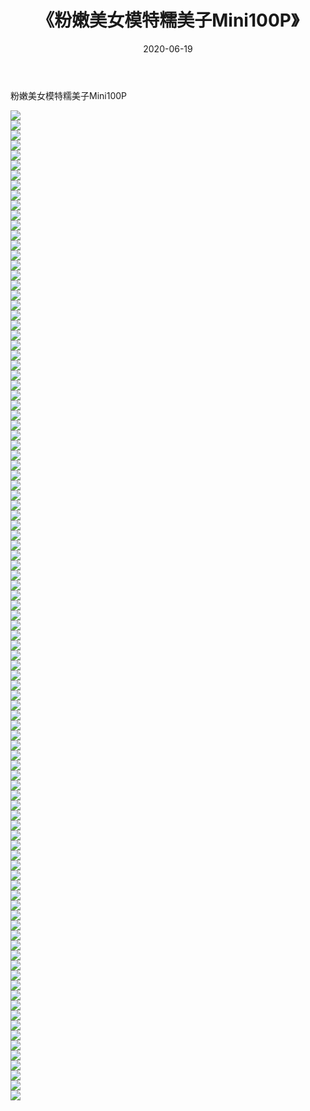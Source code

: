 ﻿---
layout: post
title:  《粉嫩美女模特糯美子Mini100P》
date:   2020-06-19
img: http://img.660000.xyz/Sharelink/性感/2020/粉嫩美女模特糯美子Mini100P/000.jpg
categories: [美女, 清纯, 唯美]
---

粉嫩美女模特糯美子Mini100P

  ![](http://img.660000.xyz/Sharelink/性感/2020/粉嫩美女模特糯美子Mini100P/001.jpg) <br> ![](http://img.660000.xyz/Sharelink/性感/2020/粉嫩美女模特糯美子Mini100P/002.jpg) <br> ![](http://img.660000.xyz/Sharelink/性感/2020/粉嫩美女模特糯美子Mini100P/003.jpg) <br> ![](http://img.660000.xyz/Sharelink/性感/2020/粉嫩美女模特糯美子Mini100P/004.jpg) <br> ![](http://img.660000.xyz/Sharelink/性感/2020/粉嫩美女模特糯美子Mini100P/005.jpg) <br> ![](http://img.660000.xyz/Sharelink/性感/2020/粉嫩美女模特糯美子Mini100P/006.jpg) <br> ![](http://img.660000.xyz/Sharelink/性感/2020/粉嫩美女模特糯美子Mini100P/007.jpg) <br> ![](http://img.660000.xyz/Sharelink/性感/2020/粉嫩美女模特糯美子Mini100P/008.jpg) <br> ![](http://img.660000.xyz/Sharelink/性感/2020/粉嫩美女模特糯美子Mini100P/009.jpg) <br> ![](http://img.660000.xyz/Sharelink/性感/2020/粉嫩美女模特糯美子Mini100P/010.jpg) <br> ![](http://img.660000.xyz/Sharelink/性感/2020/粉嫩美女模特糯美子Mini100P/011.jpg) <br> ![](http://img.660000.xyz/Sharelink/性感/2020/粉嫩美女模特糯美子Mini100P/012.jpg) <br> ![](http://img.660000.xyz/Sharelink/性感/2020/粉嫩美女模特糯美子Mini100P/013.jpg) <br> ![](http://img.660000.xyz/Sharelink/性感/2020/粉嫩美女模特糯美子Mini100P/014.jpg) <br> ![](http://img.660000.xyz/Sharelink/性感/2020/粉嫩美女模特糯美子Mini100P/015.jpg) <br> ![](http://img.660000.xyz/Sharelink/性感/2020/粉嫩美女模特糯美子Mini100P/016.jpg) <br> ![](http://img.660000.xyz/Sharelink/性感/2020/粉嫩美女模特糯美子Mini100P/017.jpg) <br> ![](http://img.660000.xyz/Sharelink/性感/2020/粉嫩美女模特糯美子Mini100P/018.jpg) <br> ![](http://img.660000.xyz/Sharelink/性感/2020/粉嫩美女模特糯美子Mini100P/019.jpg) <br> ![](http://img.660000.xyz/Sharelink/性感/2020/粉嫩美女模特糯美子Mini100P/020.jpg) <br> ![](http://img.660000.xyz/Sharelink/性感/2020/粉嫩美女模特糯美子Mini100P/021.jpg) <br> ![](http://img.660000.xyz/Sharelink/性感/2020/粉嫩美女模特糯美子Mini100P/022.jpg) <br> ![](http://img.660000.xyz/Sharelink/性感/2020/粉嫩美女模特糯美子Mini100P/023.jpg) <br> ![](http://img.660000.xyz/Sharelink/性感/2020/粉嫩美女模特糯美子Mini100P/024.jpg) <br> ![](http://img.660000.xyz/Sharelink/性感/2020/粉嫩美女模特糯美子Mini100P/025.jpg) <br> ![](http://img.660000.xyz/Sharelink/性感/2020/粉嫩美女模特糯美子Mini100P/026.jpg) <br> ![](http://img.660000.xyz/Sharelink/性感/2020/粉嫩美女模特糯美子Mini100P/027.jpg) <br> ![](http://img.660000.xyz/Sharelink/性感/2020/粉嫩美女模特糯美子Mini100P/028.jpg) <br> ![](http://img.660000.xyz/Sharelink/性感/2020/粉嫩美女模特糯美子Mini100P/029.jpg) <br> ![](http://img.660000.xyz/Sharelink/性感/2020/粉嫩美女模特糯美子Mini100P/030.jpg) <br> ![](http://img.660000.xyz/Sharelink/性感/2020/粉嫩美女模特糯美子Mini100P/031.jpg) <br> ![](http://img.660000.xyz/Sharelink/性感/2020/粉嫩美女模特糯美子Mini100P/032.jpg) <br> ![](http://img.660000.xyz/Sharelink/性感/2020/粉嫩美女模特糯美子Mini100P/033.jpg) <br> ![](http://img.660000.xyz/Sharelink/性感/2020/粉嫩美女模特糯美子Mini100P/034.jpg) <br> ![](http://img.660000.xyz/Sharelink/性感/2020/粉嫩美女模特糯美子Mini100P/035.jpg) <br> ![](http://img.660000.xyz/Sharelink/性感/2020/粉嫩美女模特糯美子Mini100P/036.jpg) <br> ![](http://img.660000.xyz/Sharelink/性感/2020/粉嫩美女模特糯美子Mini100P/037.jpg) <br> ![](http://img.660000.xyz/Sharelink/性感/2020/粉嫩美女模特糯美子Mini100P/038.jpg) <br> ![](http://img.660000.xyz/Sharelink/性感/2020/粉嫩美女模特糯美子Mini100P/039.jpg) <br> ![](http://img.660000.xyz/Sharelink/性感/2020/粉嫩美女模特糯美子Mini100P/040.jpg) <br> ![](http://img.660000.xyz/Sharelink/性感/2020/粉嫩美女模特糯美子Mini100P/041.jpg) <br> ![](http://img.660000.xyz/Sharelink/性感/2020/粉嫩美女模特糯美子Mini100P/042.jpg) <br> ![](http://img.660000.xyz/Sharelink/性感/2020/粉嫩美女模特糯美子Mini100P/043.jpg) <br> ![](http://img.660000.xyz/Sharelink/性感/2020/粉嫩美女模特糯美子Mini100P/044.jpg) <br> ![](http://img.660000.xyz/Sharelink/性感/2020/粉嫩美女模特糯美子Mini100P/045.jpg) <br> ![](http://img.660000.xyz/Sharelink/性感/2020/粉嫩美女模特糯美子Mini100P/046.jpg) <br> ![](http://img.660000.xyz/Sharelink/性感/2020/粉嫩美女模特糯美子Mini100P/047.jpg) <br> ![](http://img.660000.xyz/Sharelink/性感/2020/粉嫩美女模特糯美子Mini100P/048.jpg) <br> ![](http://img.660000.xyz/Sharelink/性感/2020/粉嫩美女模特糯美子Mini100P/049.jpg) <br> ![](http://img.660000.xyz/Sharelink/性感/2020/粉嫩美女模特糯美子Mini100P/050.jpg) <br> ![](http://img.660000.xyz/Sharelink/性感/2020/粉嫩美女模特糯美子Mini100P/051.jpg) <br> ![](http://img.660000.xyz/Sharelink/性感/2020/粉嫩美女模特糯美子Mini100P/052.jpg) <br> ![](http://img.660000.xyz/Sharelink/性感/2020/粉嫩美女模特糯美子Mini100P/053.jpg) <br> ![](http://img.660000.xyz/Sharelink/性感/2020/粉嫩美女模特糯美子Mini100P/054.jpg) <br> ![](http://img.660000.xyz/Sharelink/性感/2020/粉嫩美女模特糯美子Mini100P/055.jpg) <br> ![](http://img.660000.xyz/Sharelink/性感/2020/粉嫩美女模特糯美子Mini100P/056.jpg) <br> ![](http://img.660000.xyz/Sharelink/性感/2020/粉嫩美女模特糯美子Mini100P/057.jpg) <br> ![](http://img.660000.xyz/Sharelink/性感/2020/粉嫩美女模特糯美子Mini100P/058.jpg) <br> ![](http://img.660000.xyz/Sharelink/性感/2020/粉嫩美女模特糯美子Mini100P/059.jpg) <br> ![](http://img.660000.xyz/Sharelink/性感/2020/粉嫩美女模特糯美子Mini100P/060.jpg) <br> ![](http://img.660000.xyz/Sharelink/性感/2020/粉嫩美女模特糯美子Mini100P/061.jpg) <br> ![](http://img.660000.xyz/Sharelink/性感/2020/粉嫩美女模特糯美子Mini100P/062.jpg) <br> ![](http://img.660000.xyz/Sharelink/性感/2020/粉嫩美女模特糯美子Mini100P/063.jpg) <br> ![](http://img.660000.xyz/Sharelink/性感/2020/粉嫩美女模特糯美子Mini100P/064.jpg) <br> ![](http://img.660000.xyz/Sharelink/性感/2020/粉嫩美女模特糯美子Mini100P/065.jpg) <br> ![](http://img.660000.xyz/Sharelink/性感/2020/粉嫩美女模特糯美子Mini100P/066.jpg) <br> ![](http://img.660000.xyz/Sharelink/性感/2020/粉嫩美女模特糯美子Mini100P/067.jpg) <br> ![](http://img.660000.xyz/Sharelink/性感/2020/粉嫩美女模特糯美子Mini100P/068.jpg) <br> ![](http://img.660000.xyz/Sharelink/性感/2020/粉嫩美女模特糯美子Mini100P/069.jpg) <br> ![](http://img.660000.xyz/Sharelink/性感/2020/粉嫩美女模特糯美子Mini100P/070.jpg) <br> ![](http://img.660000.xyz/Sharelink/性感/2020/粉嫩美女模特糯美子Mini100P/071.jpg) <br> ![](http://img.660000.xyz/Sharelink/性感/2020/粉嫩美女模特糯美子Mini100P/072.jpg) <br> ![](http://img.660000.xyz/Sharelink/性感/2020/粉嫩美女模特糯美子Mini100P/073.jpg) <br> ![](http://img.660000.xyz/Sharelink/性感/2020/粉嫩美女模特糯美子Mini100P/074.jpg) <br> ![](http://img.660000.xyz/Sharelink/性感/2020/粉嫩美女模特糯美子Mini100P/075.jpg) <br> ![](http://img.660000.xyz/Sharelink/性感/2020/粉嫩美女模特糯美子Mini100P/076.jpg) <br> ![](http://img.660000.xyz/Sharelink/性感/2020/粉嫩美女模特糯美子Mini100P/077.jpg) <br> ![](http://img.660000.xyz/Sharelink/性感/2020/粉嫩美女模特糯美子Mini100P/078.jpg) <br> ![](http://img.660000.xyz/Sharelink/性感/2020/粉嫩美女模特糯美子Mini100P/079.jpg) <br> ![](http://img.660000.xyz/Sharelink/性感/2020/粉嫩美女模特糯美子Mini100P/080.jpg) <br> ![](http://img.660000.xyz/Sharelink/性感/2020/粉嫩美女模特糯美子Mini100P/081.jpg) <br> ![](http://img.660000.xyz/Sharelink/性感/2020/粉嫩美女模特糯美子Mini100P/082.jpg) <br> ![](http://img.660000.xyz/Sharelink/性感/2020/粉嫩美女模特糯美子Mini100P/083.jpg) <br> ![](http://img.660000.xyz/Sharelink/性感/2020/粉嫩美女模特糯美子Mini100P/084.jpg) <br> ![](http://img.660000.xyz/Sharelink/性感/2020/粉嫩美女模特糯美子Mini100P/085.jpg) <br> ![](http://img.660000.xyz/Sharelink/性感/2020/粉嫩美女模特糯美子Mini100P/086.jpg) <br> ![](http://img.660000.xyz/Sharelink/性感/2020/粉嫩美女模特糯美子Mini100P/087.jpg) <br> ![](http://img.660000.xyz/Sharelink/性感/2020/粉嫩美女模特糯美子Mini100P/088.jpg) <br> ![](http://img.660000.xyz/Sharelink/性感/2020/粉嫩美女模特糯美子Mini100P/089.jpg) <br> ![](http://img.660000.xyz/Sharelink/性感/2020/粉嫩美女模特糯美子Mini100P/090.jpg) <br> ![](http://img.660000.xyz/Sharelink/性感/2020/粉嫩美女模特糯美子Mini100P/091.jpg) <br> ![](http://img.660000.xyz/Sharelink/性感/2020/粉嫩美女模特糯美子Mini100P/092.jpg) <br> ![](http://img.660000.xyz/Sharelink/性感/2020/粉嫩美女模特糯美子Mini100P/093.jpg) <br> ![](http://img.660000.xyz/Sharelink/性感/2020/粉嫩美女模特糯美子Mini100P/094.jpg) <br> ![](http://img.660000.xyz/Sharelink/性感/2020/粉嫩美女模特糯美子Mini100P/095.jpg) <br> ![](http://img.660000.xyz/Sharelink/性感/2020/粉嫩美女模特糯美子Mini100P/096.jpg) <br> ![](http://img.660000.xyz/Sharelink/性感/2020/粉嫩美女模特糯美子Mini100P/097.jpg) <br> ![](http://img.660000.xyz/Sharelink/性感/2020/粉嫩美女模特糯美子Mini100P/098.jpg) <br> ![](http://img.660000.xyz/Sharelink/性感/2020/粉嫩美女模特糯美子Mini100P/099.jpg) <br>